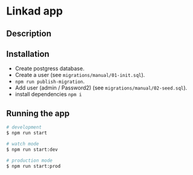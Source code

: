 # Linkad app

## Description


## Installation
* Create postgress database.
* Create a user (see `migrations/manual/01-init.sql`).
* `npm run publish-migration`.
* Add user (admin / Password2) (see `migrations/manual/02-seed.sql`).
* install dependencies `npm i`

## Running the app

```bash
# development
$ npm run start

# watch mode
$ npm run start:dev

# production mode
$ npm run start:prod
```
